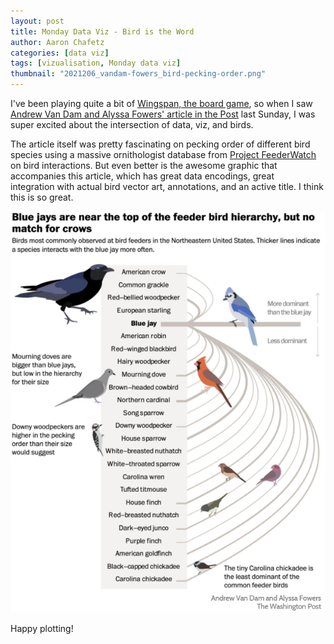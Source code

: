 ```yaml
---
layout: post
title: Monday Data Viz - Bird is the Word
author: Aaron Chafetz
categories: [data viz]
tags: [vizualisation, Monday data viz]
thumbnail: "2021206_vandam-fowers_bird-pecking-order.png"
---
```


I've been playing quite a bit of [Wingspan, the board game](https://www.nytimes.com/2019/03/11/science/wingspan-board-game-elizabeth-hargrave.html), so when I saw [Andrew Van Dam and Alyssa Fowers' article in the Post](https://www.washingtonpost.com/business/2021/11/28/bird-feeder-pecking-order/) last Sunday, I was super excited about the intersection of data, viz, and birds. 

The article itself was pretty fascinating on pecking order of different bird species using a massive ornithologist database from [Project FeederWatch](https://feederwatch.org/) on bird interactions. But even better is the awesome graphic that accompanies this article, which has great data encodings, great integration with actual bird vector art, annotations, and an active title. I think this is so great. 

![bird heirarchy](/assets/img/posts/2021206_vandam-fowers_bird-pecking-order.png)

Happy plotting!